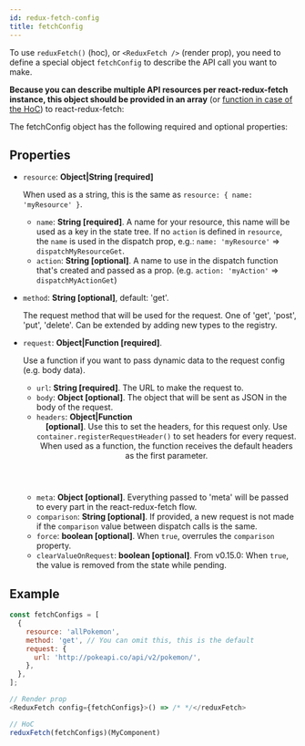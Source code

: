 ```yaml
---
id: redux-fetch-config
title: fetchConfig
---
```


To use `reduxFetch()` (hoc), or `<ReduxFetch />` (render prop), you need to define a special object `fetchConfig` to describe the API call you want to make.

**Because you can describe multiple API resources per react-redux-fetch instance, this object should be provided in an array** (or [function in case of the HoC](<(/react-redux-fetch/docs/hoc)>)) to react-redux-fetch:

The fetchConfig object has the following required and optional properties:

## Properties

- `resource`: **Object|String [required]**

  When used as a string, this is the same as `resource: { name: 'myResource' }`.

  - `name`: **String [required]**. A name for your resource, this name will be used as a key in the state tree. If no `action` is defined in `resource`, the `name` is used in the dispatch prop, e.g.: `name: 'myResource'` => `dispatchMyResourceGet`.
  - `action`: **String [optional]**. A name to use in the dispatch function that's created and passed as a prop. (e.g. `action: 'myAction'` => `dispatchMyActionGet`)

- `method`: **String [optional]**, default: 'get'.

  The request method that will be used for the request. One of 'get', 'post', 'put', 'delete'. Can be extended by adding new types to the registry.

- `request`: **Object|Function [required]**.

  Use a function if you want to pass dynamic data to the request config (e.g. body data).

  - `url`: **String [required]**. The URL to make the request to.
  - `body`: **Object [optional]**. The object that will be sent as JSON in the body of the request.
  - `headers`: **Object|Function<header> [optional]**. Use this to set the headers, for this request only. Use `container.registerRequestHeader()` to set headers for every request. When used as a function, the function receives the default headers as the first parameter.
  - `meta`: **Object [optional]**. Everything passed to 'meta' will be passed to every part in the react-redux-fetch flow.
  - `comparison`: **String [optional]**. If provided, a new request is not made if the `comparison` value between dispatch calls is the same.
  - `force`: **boolean [optional]**. When `true`, overrules the `comparison` property.
  - `clearValueOnRequest`: **boolean [optional]**. From v0.15.0: When `true`, the value is removed from the state while pending.

## Example

```js
const fetchConfigs = [
  {
    resource: 'allPokemon',
    method: 'get', // You can omit this, this is the default
    request: {
      url: 'http://pokeapi.co/api/v2/pokemon/',
    },
  },
];

// Render prop
<ReduxFetch config={fetchConfigs}>() => /* */</reduxFetch>

// HoC
reduxFetch(fetchConfigs)(MyComponent)

```
